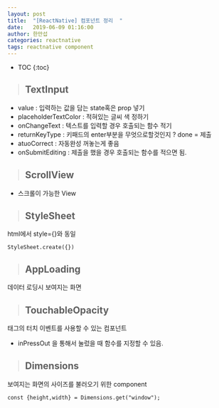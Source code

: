 ```yaml
---
layout: post
title:  "[ReactNative] 컴포넌트 정리  "
date:   2019-06-09 01:16:00
author: 한만섭
categories: reactnative
tags: reactnative component
---
```


* TOC
{:toc}

> ## TextInput 
- value : 입력하는 값을 담는 state혹은 prop 넣기
- placeholderTextColor : 적혀있는 글씨 색 정하기 
- onChangeText : 텍스트를 입력할 경우 호출되는 함수 적기 
- returnKeyType : 키패드의 enter부분을 무엇으로할것인지 ? done = 제출
- atuoCorrect : 자동완성 꺼놓는게 좋음
- onSubmitEditing : 제출을 했을 경우 호출되는 함수를 적으면 됨. 

> ## ScrollView
- 스크롤이 가능한 View 


> ## StyleSheet
html에서 style={}와 동일   
```
StyleSheet.create({})
```


> ## AppLoading
데이터 로딩시 보여지는 화면  


> ## TouchableOpacity
태그의 터치 이벤트를 사용할 수 있는 컴포넌트 
- inPressOut 을 통해서 눌렀을 때 함수를 지정할 수 있음.  


> ## Dimensions
보여지는 화면의 사이즈를 불러오기 위한 component
```
const {height,width} = Dimensions.get("window");
```
